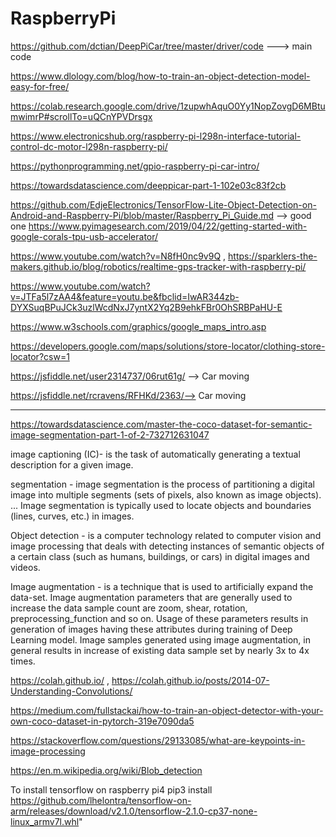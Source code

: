 # RaspberryPi
https://github.com/dctian/DeepPiCar/tree/master/driver/code ---> main code

https://www.dlology.com/blog/how-to-train-an-object-detection-model-easy-for-free/

https://colab.research.google.com/drive/1zupwhAquO0Yy1NopZovgD6MBtumwimrP#scrollTo=uQCnYPVDrsgx

https://www.electronicshub.org/raspberry-pi-l298n-interface-tutorial-control-dc-motor-l298n-raspberry-pi/ 

https://pythonprogramming.net/gpio-raspberry-pi-car-intro/ 

https://towardsdatascience.com/deeppicar-part-1-102e03c83f2cb

https://github.com/EdjeElectronics/TensorFlow-Lite-Object-Detection-on-Android-and-Raspberry-Pi/blob/master/Raspberry_Pi_Guide.md --> good one
https://www.pyimagesearch.com/2019/04/22/getting-started-with-google-corals-tpu-usb-accelerator/

https://www.youtube.com/watch?v=N8fH0nc9v9Q , https://sparklers-the-makers.github.io/blog/robotics/realtime-gps-tracker-with-raspberry-pi/

https://www.youtube.com/watch?v=JTFa5l7zAA4&feature=youtu.be&fbclid=IwAR344zb-DYXSuqBPuJCk3uzlWcdNxJ7yntX2Yq2B9ehkFBr0OhSRBPaHU-E


https://www.w3schools.com/graphics/google_maps_intro.asp

https://developers.google.com/maps/solutions/store-locator/clothing-store-locator?csw=1

https://jsfiddle.net/user2314737/06rut61g/ --> Car moving 

https://jsfiddle.net/rcravens/RFHKd/2363/--> Car moving 




-------------------------------------------------------------
https://towardsdatascience.com/master-the-coco-dataset-for-semantic-image-segmentation-part-1-of-2-732712631047

image captioning (IC)-  is the task of automatically generating a textual description for a given image.

segmentation -  image segmentation is the process of partitioning a digital image into multiple segments (sets of pixels, also known as image objects). ... Image segmentation is typically used to locate objects and boundaries (lines, curves, etc.) in images.

Object detection - is a computer technology related to computer vision and image processing that deals with detecting instances of semantic objects of a certain class (such as humans, buildings, or cars) in digital images and videos.

Image augmentation - is a technique that is used to artificially expand the data-set. Image augmentation parameters that are generally used to increase the data sample count are zoom, shear, rotation, preprocessing_function and so on. Usage of these parameters results in generation of images having these attributes during training of Deep Learning model. Image samples generated using image augmentation, in general results in increase of existing data sample set by nearly 3x to 4x times.



https://colah.github.io/ , https://colah.github.io/posts/2014-07-Understanding-Convolutions/

https://medium.com/fullstackai/how-to-train-an-object-detector-with-your-own-coco-dataset-in-pytorch-319e7090da5

https://stackoverflow.com/questions/29133085/what-are-keypoints-in-image-processing

https://en.m.wikipedia.org/wiki/Blob_detection




To install tensorflow on raspberry pi4
pip3 install https://github.com/lhelontra/tensorflow-on-arm/releases/download/v2.1.0/tensorflow-2.1.0-cp37-none-linux_armv7l.whl"
